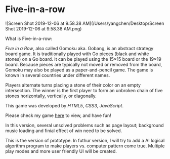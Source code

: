 # Five-in-a-row

![Screen Shot 2019-12-06 at 9.58.38 AM](/Users/yangchen/Desktop/Screen Shot 2019-12-06 at 9.58.38 AM.png)

What is Five-in-a-row:

*Five in a Row*, also called Gomoku aka. Gobang, is an abstract strategy board game. It is traditionally played with Go pieces (black and white stones) on a Go board. It can be played using the 15×15 board or the 19×19 board. Because pieces are typically not moved or removed from the board, Gomoku may also be played as a paper-and-pencil game. The game is known in several countries under different names.

Players alternate turns placing a stone of their color on an empty intersection. The winner is the first player to form an unbroken chain of five stones horizontally, vertically, or diagonally.

This game was developed by *HTML5*, *CSS3*, *JavaScript*.

Please check my game [here](https://chenyanghmilu.github.io/Five-in-a-row/) to view, and have fun!

In this version, several unsolved problems such as page layout; background music loading and finial effect of win need to be solved.

This is the version of prototype. In futhur version, I will try to add a AI logical algorithm program to make players vs. computer pattern come true. Multiple play modes and more user friendly UI will be created. 

